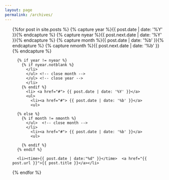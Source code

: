 ```yaml
---
layout: page
permalink: /archives/
---
```


<div>
 <ul>
  {%for post in site.posts %}
      {% capture year %}{{ post.date | date: '%Y' }}{% endcapture %}
      {% capture nyear %}{{ post.next.date | date: '%Y' }}{% endcapture %}    
      {% capture month %}{{ post.date | date: '%b' }}{% endcapture %}
      {% capture nmonth %}{{ post.next.date | date: '%b' }}{% endcapture %}

      {% if year != nyear %}
        {% if nyear.notblank %}
          </li>
          </ul> <!-- close month -->
          </ul> <!-- close year -->
          </li>
        {% endif %}
          <li> <a href="#"> {{ post.date | date: '%Y' }}</a> 
          <ul>
            <li><a href="#"> {{ post.date | date: '%b' }}</a>
            <ul>

      {% else %}
        {% if month != nmonth %}
          </ul>  <!-- close month -->
          </li>
            <li><a href="#"> {{ post.date | date: '%b' }}</a>
            <ul>

        {% endif %}
      {% endif %}

      <li><time>{{ post.date | date:"%d" }}</time>  <a href="{{ post.url }}">{{ post.title }}</a></li>
  {% endfor %}
  </li>
  </ul>  <!-- close month -->
  </ul>  <!-- close year -->
  </li>
  </ul>  <!-- close menu -->
</div>